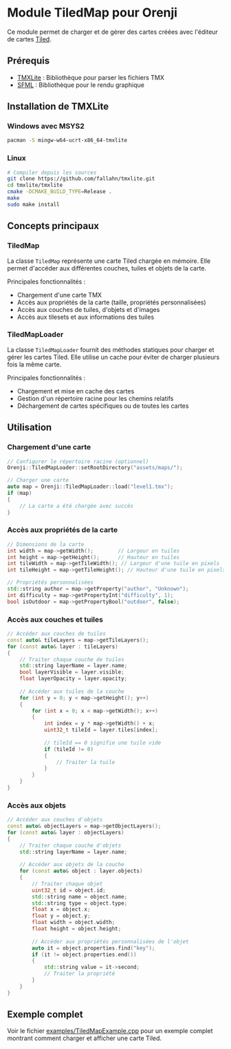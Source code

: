 # Module TiledMap pour Orenji

Ce module permet de charger et de gérer des cartes créées avec l'éditeur de cartes [Tiled](https://www.mapeditor.org/).

## Prérequis

- [TMXLite](https://github.com/fallahn/tmxlite) : Bibliothèque pour parser les fichiers TMX
- [SFML](https://www.sfml-dev.org/) : Bibliothèque pour le rendu graphique

## Installation de TMXLite

### Windows avec MSYS2

```bash
pacman -S mingw-w64-ucrt-x86_64-tmxlite
```

### Linux

```bash
# Compiler depuis les sources
git clone https://github.com/fallahn/tmxlite.git
cd tmxlite/tmxlite
cmake -DCMAKE_BUILD_TYPE=Release .
make
sudo make install
```

## Concepts principaux

### TiledMap

La classe `TiledMap` représente une carte Tiled chargée en mémoire. Elle permet d'accéder aux différentes couches, tuiles et objets de la carte.

Principales fonctionnalités :
- Chargement d'une carte TMX
- Accès aux propriétés de la carte (taille, propriétés personnalisées)
- Accès aux couches de tuiles, d'objets et d'images
- Accès aux tilesets et aux informations des tuiles

### TiledMapLoader

La classe `TiledMapLoader` fournit des méthodes statiques pour charger et gérer les cartes Tiled. Elle utilise un cache pour éviter de charger plusieurs fois la même carte.

Principales fonctionnalités :
- Chargement et mise en cache des cartes
- Gestion d'un répertoire racine pour les chemins relatifs
- Déchargement de cartes spécifiques ou de toutes les cartes

## Utilisation

### Chargement d'une carte

```cpp
// Configurer le répertoire racine (optionnel)
Orenji::TiledMapLoader::setRootDirectory("assets/maps/");

// Charger une carte
auto map = Orenji::TiledMapLoader::load("level1.tmx");
if (map)
{
    // La carte a été chargée avec succès
}
```

### Accès aux propriétés de la carte

```cpp
// Dimensions de la carte
int width = map->getWidth();        // Largeur en tuiles
int height = map->getHeight();      // Hauteur en tuiles
int tileWidth = map->getTileWidth(); // Largeur d'une tuile en pixels
int tileHeight = map->getTileHeight(); // Hauteur d'une tuile en pixels

// Propriétés personnalisées
std::string author = map->getProperty("author", "Unknown");
int difficulty = map->getPropertyInt("difficulty", 1);
bool isOutdoor = map->getPropertyBool("outdoor", false);
```

### Accès aux couches et tuiles

```cpp
// Accéder aux couches de tuiles
const auto& tileLayers = map->getTileLayers();
for (const auto& layer : tileLayers)
{
    // Traiter chaque couche de tuiles
    std::string layerName = layer.name;
    bool layerVisible = layer.visible;
    float layerOpacity = layer.opacity;
    
    // Accéder aux tuiles de la couche
    for (int y = 0; y < map->getHeight(); y++)
    {
        for (int x = 0; x < map->getWidth(); x++)
        {
            int index = y * map->getWidth() + x;
            uint32_t tileId = layer.tiles[index];
            
            // tileId == 0 signifie une tuile vide
            if (tileId != 0)
            {
                // Traiter la tuile
            }
        }
    }
}
```

### Accès aux objets

```cpp
// Accéder aux couches d'objets
const auto& objectLayers = map->getObjectLayers();
for (const auto& layer : objectLayers)
{
    // Traiter chaque couche d'objets
    std::string layerName = layer.name;
    
    // Accéder aux objets de la couche
    for (const auto& object : layer.objects)
    {
        // Traiter chaque objet
        uint32_t id = object.id;
        std::string name = object.name;
        std::string type = object.type;
        float x = object.x;
        float y = object.y;
        float width = object.width;
        float height = object.height;
        
        // Accéder aux propriétés personnalisées de l'objet
        auto it = object.properties.find("key");
        if (it != object.properties.end())
        {
            std::string value = it->second;
            // Traiter la propriété
        }
    }
}
```

## Exemple complet

Voir le fichier [examples/TiledMapExample.cpp](examples/TiledMapExample.cpp) pour un exemple complet montrant comment charger et afficher une carte Tiled. 